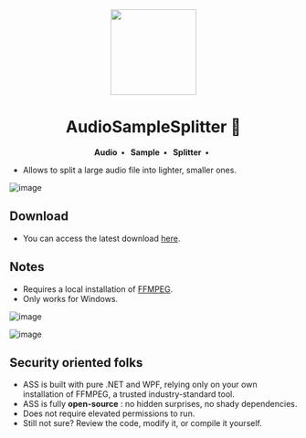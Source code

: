 
<div align="center">
  <a href="https://github.com/AldeRoberge/AudioSampleSplitter/">
    <img src="https://storage.googleapis.com/adg-default-storage/Other/cisors.png" width="150px" height="auto">
  </a>
</div>

<h1 align="center">AudioSampleSplitter 🍑</h1>

<p align="center">
  <strong>
    Audio&nbsp;&nbsp;&bull;&nbsp;&nbsp;
    Sample&nbsp;&nbsp;&bull;&nbsp;&nbsp;
    Splitter&nbsp;&nbsp;&bull;&nbsp;&nbsp;
  </strong>
</p>

* Allows to split a large audio file into lighter, smaller ones.

![image]()

## Download
* You can access the latest download [here](https://github.com/AldeRoberge/AudioSampleSplitter/releases).

## Notes
* Requires a local installation of [FFMPEG](https://www.ffmpeg.org/).
* Only works for Windows.

![image](https://github.com/user-attachments/assets/7a0c64fd-424c-44f6-b2d2-367aee953664)

![image](https://github.com/user-attachments/assets/55ad2193-3f16-484d-8400-24b52c68679e)

## Security oriented folks
* ASS is built with pure .NET and WPF, relying only on your own installation of FFMPEG, a trusted industry-standard tool. 
* ASS is fully **open-source** : no hidden surprises, no shady dependencies.
* Does not require elevated permissions to run.
* Still not sure? Review the code, modify it, or compile it yourself.
